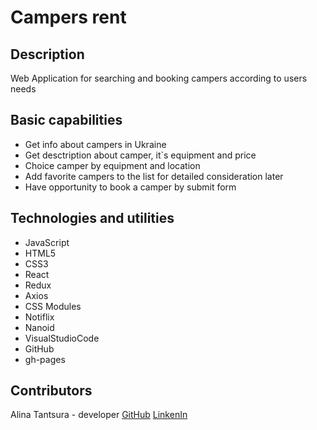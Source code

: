 # **Campers rent**

## **Description**

Web Application for searching and booking campers according to users needs

## **Basic capabilities**

- Get info about campers in Ukraine
- Get desctription about camper, it`s equipment and price
- Choice camper by equipment and location
- Add favorite campers to the list for detailed consideration later
- Have opportunity to book a camper by submit form

## **Technologies and utilities**

- JavaScript
- HTML5
- CSS3
- React
- Redux
- Axios
- CSS Modules
- Notiflix
- Nanoid
- VisualStudioCode
- GitHub
- gh-pages

## **Contributors**

Alina Tantsura - developer
[GitHub](https://github.com/AlinaTantsura)
[LinkenIn](www.linkedin.com/in/alina-tantsura)

